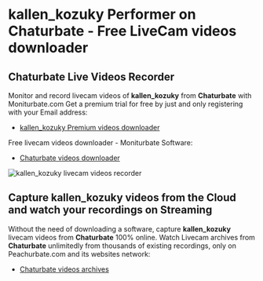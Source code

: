 # kallen_kozuky Performer on Chaturbate - Free LiveCam videos downloader

## Chaturbate Live Videos Recorder

Monitor and record livecam videos of **kallen_kozuky** from **Chaturbate** with Moniturbate.com
Get a premium trial for free by just and only registering with your Email address:
* [kallen_kozuky Premium videos downloader](https://moniturbate.com/request-demo-licence-key.html)

Free livecam videos downloader - Moniturbate Software:
* [Chaturbate videos downloader](https://moniturbate.com/moniturbate-download-software.html)

![kallen_kozuky livecam videos recorder](https://peachurnet.com/templates/moniturbate-software.png)


## Capture kallen_kozuky videos from the Cloud and watch your recordings on Streaming

Without the need of downloading a software, capture **kallen_kozuky** livecam videos from **Chaturbate** 100% online.
Watch Livecam archives from **Chaturbate** unlimitedly from thousands of existing recordings, only on Peachurbate.com and its websites network:
* [Chaturbate videos archives](https://peachurnet.com/)